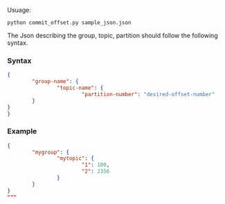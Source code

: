 Usuage: 

```
python commit_offset.py sample_json.json
```

The Json describing the group, topic, partition should follow the following syntax. 

### Syntax

```json 
{
        "group-name": {
                "topic-name": {
                        "partition-number": "desired-offset-number"
        }
}
}
```

### Example

```json 
{
        "mygroup": {
                "mytopic": {
                        "1": 100,
                        "2": 2356
                }
        }
}
"""
```
